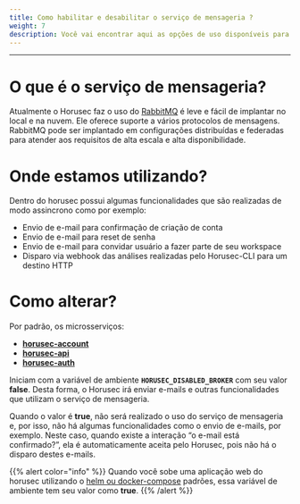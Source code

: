 ```yaml
---
title: Como habilitar e desabilitar o serviço de mensageria ?
weight: 7
description: Você vai encontrar aqui as opções de uso disponíveis para o Horusec.
---
```


---

# O que é o serviço de mensageria?
Atualmente o Horusec faz o uso do [RabbitMQ](https://www.rabbitmq.com/) é leve e fácil de implantar no local e na nuvem. Ele oferece suporte a vários protocolos de mensagens. RabbitMQ pode ser implantado em configurações distribuídas e federadas para atender aos requisitos de alta escala e alta disponibilidade.

# Onde estamos utilizando?
Dentro do horusec possui algumas funcionalidades que são realizadas de modo assincrono como por exemplo:
* Envio de e-mail para confirmação de criação de conta
* Envio de e-mail para reset de senha
* Envio de e-mail para convidar usuário a fazer parte de seu workspace
* Disparo via webhook das análises realizadas pelo Horusec-CLI para um destino HTTP

# Como alterar?
Por padrão, os microsserviços:

* [**horusec-account**](https://github.com/ZupIT/horusec/tree/master/horusec-account)
* [**horusec-api**](https://github.com/ZupIT/horusec/tree/master/horusec-api)
* [**horusec-auth**](https://github.com/ZupIT/horusec/tree/master/horusec-auth)

Iniciam com a variável de ambiente **`HORUSEC_DISABLED_BROKER`** com seu valor **false**. Desta forma, o Horusec irá enviar e-mails e outras funcionalidades que utilizam o serviço de mensageria.

Quando o valor é **true**, não será realizado o uso do serviço de mensageria e, por isso, não há algumas funcionalidades como o envio de e-mails, por exemplo. Neste caso, quando existe a interação “o e-mail está confirmado?”, ela é automaticamente aceita pelo Horusec, pois não há o disparo destes e-mails.

{{% alert color="info" %}}
Quando você sobe uma aplicação web do horusec utilizando o [helm ou docker-compose](/docs/pt-br/web) padrões, essa variável de ambiente tem seu valor como **true**.
{{% /alert %}}
